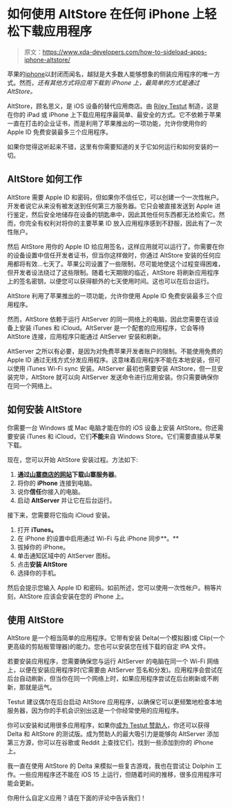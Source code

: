# 如何使用 AltStore 在任何 iPhone 上轻松下载应用程序

> 原文：<https://www.xda-developers.com/how-to-sideload-apps-iphone-altstore/>

苹果的[iphone](https://www.xda-developers.com/best-iphone/)以封闭而闻名，越狱是大多数人能够想象的侧装应用程序的唯一方式。然而，*还有其他方式将应用下载到 iPhone 上，最简单的方式是通过 AltStore。*

AltStore，顾名思义，是 iOS 设备的替代应用商店。由 [Riley Testut](http://rileytestut.com/blog/2019/09/25/introducing-altstore/) 制造，这是在你的 iPad 或 iPhone 上下载应用程序最简单、最安全的方式。它不依赖于苹果一直在打击的企业证书，而是利用了苹果推出的一项功能，允许你使用你的 Apple ID 免费安装最多三个应用程序。

如果你觉得这听起来不错，这里有你需要知道的关于它如何运行和如何安装的一切。

## AltStore 如何工作

AltStore 需要 Apple ID 和密码，但如果你不信任它，可以创建一个一次性帐户。开发者说它从来没有被发送到任何第三方服务器。它只会被直接发送到 Apple 进行鉴定，然后安全地储存在设备的钥匙串中，因此其他任何东西都无法检索它。然而，你完全有权利对将你的主要苹果 ID 放入应用程序感到不舒服，因此有了一次性账户。

然后 AltStore 用你的 Apple ID 给应用签名，这样应用就可以运行了。你需要在你的设备设置中信任开发者证书，但当你这样做时，你通过 AltStore 安装的任何应用都将有效...七天了。苹果公司设置了一些限制，尽可能地使这个过程变得困难，但开发者设法绕过了这些限制。随着七天期限的临近，AltStore 将刷新应用程序上的签名密钥，以便您可以获得额外的七天使用时间。这也可以在后台运行。

AltStore 利用了苹果推出的一项功能，允许你使用 Apple ID 免费安装最多三个应用程序。

然而，AltStore 依赖于运行 AltServer 的同一网络上的电脑，因此您需要在该设备上安装 iTunes 和 iCloud。AltServer 是一个配套的应用程序，它会等待 AltStore 连接，应用程序只能通过 AltServer 安装和刷新。

AltServer 之所以有必要，是因为对免费苹果开发者账户的限制。不能使用免费的 Apple ID 通过无线方式分发应用程序。这意味着应用程序不能在本地安装，但可以使用 iTunes Wi-Fi sync 安装。AltServer 最初也需要安装 AltStore，但一旦安装完毕，AltStore 就可以向 AltServer 发送命令进行应用安装。你只需要确保你在同一个网络上。

## 如何安装 AltStore

你需要一台 Windows 或 Mac 电脑才能在你的 iOS 设备上安装 AltStore。你还需要安装 iTunes 和 iCloud，它们**不能**来自 Windows Store。它们需要直接从苹果下载。

现在，您可以开始 AltStore 安装过程。方法如下:

1.  **通过[山寨商店的网站](http://altstore.io/)下载山寨服务器**。
2.  将你的 **iPhone** 连接到电脑。
3.  说你**信任**你接入的电脑。
4.  启动 **AltServer** 并让它在后台运行。

接下来，您需要将它指向 iCloud 安装。

1.  打开 **iTunes。**
2.  在 iPhone 的设置中启用通过 Wi-Fi 与此 iPhone 同步**。**
3.  拔掉你的 iPhone。
4.  单击通知区域中的 AltServer 图标。
5.  点击**安装 AltStore**
6.  选择你的手机。

然后会提示您输入 Apple ID 和密码。如前所述，您可以使用一次性帐户。稍等片刻，AltStore 应该会安装在您的 iPhone 上。

## 使用 AltStore

AltStore 是一个相当简单的应用程序。它带有安装 Delta(一个模拟器)或 Clip(一个更高级的剪贴板管理器)的能力。您也可以安装您在线下载的自定 IPA 文件。

若要安装应用程序，您需要确保您与运行 AltServer 的电脑在同一个 Wi-Fi 网络上，以便在安装应用程序时(它需要由 AltServer 签名和分发)。应用程序会尝试在后台自动刷新，但当你在同一个网络上时，如果应用程序尝试在后台刷新或不刷新，那就是运气。

Testut 建议偶尔在后台启动 AltStore 应用程序，以确保它可以更频繁地检查本地服务器，因为你的手机会识别出这是一个你经常使用的应用程序。

你可以安装和试用很多应用程序，如果你[成为 Testut 赞助人](https://www.patreon.com/rileytestut)，你还可以获得 Delta 和 AltStore 的测试版。成为赞助人的最大吸引力是能够向 AltServer 添加第三方源，你可以在谷歌或 Reddit 上查找它们，找到一些添加到你的 iPhone 上。

我一直在使用 AltStore 的 Delta 来模拟一些复古游戏，我也在尝试让 Dolphin 工作。一些应用程序还不能在 iOS 15 上运行，但随着时间的推移，很多应用程序可能会更新。

你用什么自定义应用？请在下面的评论中告诉我们！